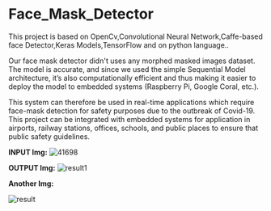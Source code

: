 # Face_Mask_Detector
This project is based on OpenCv,Convolutional Neural Network,Caffe-based face Detector,Keras Models,TensorFlow and on python language..  

Our face mask detector didn't uses any morphed masked images dataset. The model is accurate, and since we used the simple Sequential Model architecture, it’s also computationally efficient and thus making it easier to deploy the model to embedded systems (Raspberry Pi, Google Coral, etc.). 

This system can therefore be used in real-time applications which require face-mask detection for safety purposes due to the outbreak of Covid-19.  This project can be integrated with embedded systems for application in airports, railway stations, offices, schools, and public places to ensure that public safety guidelines.


**INPUT Img:**
![41698](https://user-images.githubusercontent.com/51924622/96024304-2f255080-0e71-11eb-99b8-ebeb3a8cc03c.jpg)

**OUTPUT Img:**
![result1](https://user-images.githubusercontent.com/51924622/96024381-47956b00-0e71-11eb-9994-5816814a0200.png)

**Another Img:**



![result](https://user-images.githubusercontent.com/51924622/96024389-495f2e80-0e71-11eb-8419-e9a21f71daba.png)
